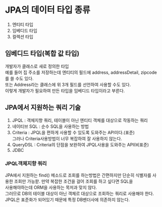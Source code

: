 # JPA의 데이터 타입 종류
1. 엔티티 타입
2. 임베디드 타입
3. 컬렉션 타입

## 임베디드 타입(복합 값 타입)
개발자가 클래스로 새로 정의한 타입    
예를 들어 집 주소를 저장하는데 엔티티의 필드에 address, addressDetail, zipcode를 쓸 수도 있다.   
또는 Address라는 클래스에 위 3개 필드를 선언하여 사용할 수도 있다.   
이렇게 개발자가 필요하여 만든 타입을 임베디드 타입이라고 부른다.

## JPA에서 지원하는 쿼리 기술
1. JPQL : 객체지향 쿼리, 테이블이 아닌 엔티티 객체를 대상으로 작동하는 쿼리   
2. 네이티브 SQL : 순수 SQL을 사용하는 방법
3. Criteria : JPQL을 편하게 사용할 수 있도록 도와주는 API이다.(표준)   
    그러나 Criteria사용방법이 너무 복잡하여 잘 사용하지 않는다.
4. QueryDSL : Criteria의 단점을 보완하여 JPQL사용을 도와주는 API(비표준)
5. JDBC

### JPQL객체지향 쿼리
JPA에서 지원하는 find() 메소드로 조회를 하는방법은 간편하지만 단순히 식별자를 사용한 조회만 가능핟. 만약 복잡한 조건을 걸어 조회를 하고 싶다면 SQL을    
사용해야하는데 ORM을 사용하는 목저과 맞지 않다.   
그러므로 DB의 테이블 대상이 아닌 객체르 대상으로 조회하는 쿼리로 사용해야 한다. JPQL은 표준화가 되어있기 때문에 특정 DB벤더사에 의존하지 않는다.
















